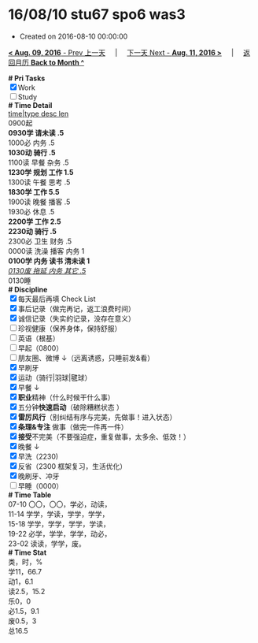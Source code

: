 # 16/08/10 stu67 spo6 was3

- Created on 2016-08-10 00:00:00

[**< Aug. 09, 2016** - Prev 上一天](_archived/lifelogs/2016/08/d09.md) &nbsp; &nbsp; | &nbsp; &nbsp; [下一天 Next - **Aug. 11, 2016 >**](_archived/lifelogs/2016/08/d11.md) &nbsp; &nbsp; |  &nbsp; &nbsp; [返回月历 **Back to Month ^**](_archived/lifelogs/2016/08/index.md)
<br/><div><b># Pri Tasks</b></div><div><input checked="true" type="checkbox"/>Work</div><div><input type="checkbox"/>Study</div><div><b># Time Detail</b></div><div><u>time|type desc len</u></div><div>0900起</div><div><b>0930学 请未读 .5</b></div><div>1000必 内务 .5</div><div><b>1030动 骑行 .5</b></div><div>1100读 早餐 杂务 .5</div><div><b>1230学 规划 工作 1.5</b></div><div>1300读 午餐 思考 .5</div><div><b>1830学 工作 5.5</b></div><div>1900读 晚餐 播客 .5</div><div>1930必 休息 .5</div><div><b>2200学 工作 2.5</b></div><div><b>2230动 骑行 .5</b></div><div>2300必 卫生 财务 .5</div><div>0000读 洗澡 播客 内务 1</div><div><b>0100学 内务 读书 清未读 1</b></div><div><u><i>0130废 拖延 内务 其它 .5</i></u></div><div>0130睡</div><div><b># Discipline</b></div><div><input checked="true" type="checkbox"/>每天最后再填 Check List</div><div><input checked="true" type="checkbox"/>事后记录（做完再记，返工浪费时间）</div><div><input checked="true" type="checkbox"/>诚信记录（失实的记录，没存在意义）</div><div><input type="checkbox"/>珍视健康（保养身体，保持舒服）</div><div><input type="checkbox"/>英语（根基）</div><div><input type="checkbox"/>早起（0800）</div><div><input type="checkbox"/>朋友圈、微博 ↓（远离诱惑，只睡前发&amp;看）</div><div><input checked="true" type="checkbox"/>早刷牙</div><div><input checked="true" type="checkbox"/>运动（骑行|羽球|毽球）</div><div><input checked="true" type="checkbox"/>早餐 ↓</div><div><input checked="true" type="checkbox"/><b>职业</b>精神（什么时候干什么事）</div><div><input checked="true" type="checkbox"/>五分钟<b>快速启动</b>（破除糟糕状态 ）</div><div><input checked="true" type="checkbox"/><b>雷厉风行</b>（别纠结有序与完美，先做事！进入状态）</div><div><input checked="true" type="checkbox"/><b>条理&amp;专注</b> 做事（做完一件再一件）</div><div><input checked="true" type="checkbox"/><b>接受</b>不完美（不要强迫症，重复做事，太多余、低效！）</div><div><input checked="true" type="checkbox"/>晚餐 ↓</div><div><input checked="true" type="checkbox"/>早洗（2230)</div><div><input checked="true" type="checkbox"/>反省（2300 框架复习，生活优化）</div><div><input checked="true" type="checkbox"/>晚刷牙、冲牙</div><div><input type="checkbox"/>早睡（0000）</div><div><b># Time Table</b></div><div>07-10 〇〇，〇〇，学必，动读，</div><div>11-14 学学，学读，学学，学学，</div><div>15-18 学学，学学，学学，学读，</div><div>19-22 必学，学学，学学，动必，</div><div>23-02 读读，学学，废。</div><div><b># Time Stat</b></div><div>类，时，%</div><div>学11，66.7</div><div>动1，6.1</div><div>读2.5，15.2</div><div>乐0，0</div><div>必1.5，9.1</div><div>废0.5，3</div><div>总16.5</div>
